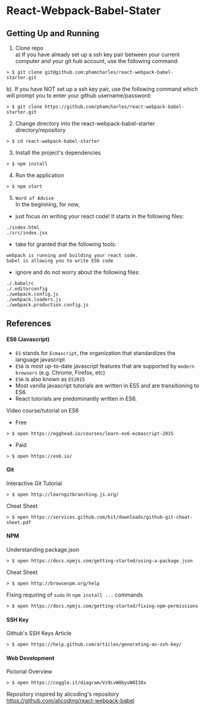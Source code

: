 # React-Webpack-Babel-Stater

## Getting Up and Running

1) Clone repo <br />
a) If you have already set up a ssh key pair between your current computer and your git hub account, use the following command:
```
> $ git clone git@github.com:phamcharles/react-webpack-babel-starter.git
```
b). If you have NOT set up a ssh key pair, use the following command which will prompt you to enter your github username/password:
```
> $ git clone https://github.com/phamcharles/react-webpack-babel-starter.git
```

2) Change directory into the react-webpack-babel-starter directory/repository
```
> $ cd react-webpack-babel-starter
```

3) Install the project's dependencies
```
> $ npm install
```

4) Run the application
```
> $ npm start
```

5) `Word of Advice` <br/>
In the beginning, for now,
- just focus on writing your react code! It starts in the following files:
```
./index.html
./src/index.jsx
```

- take for granted that the following tools:
```
webpack is running and building your react code.
babel is allowing you to write ES6 code
```

- ignore and do not worry about the following files:
```
./.babelrc
./.editorconfig
./webpack.config.js
./webpack.loaders.js
./webpack.production.config.js
```


## References

#### ES6 (Javascript)
- `ES` stands for `Ecmascript`, the organization that standardizes the language javascript <br />
- `ES6` is most up-to-date javascript features that are supported by `modern browsers` (e.g. Chrome, Firefox, etc) <br />
- `ES6` is also known as `ES2015` <br />
- Most vanilla javascript tutorials are written in ES5 and are transitioning to ES6.
- React tutorials are predominantly written in ES6.

Video course/tutorial on ES6 <br />
- Free
```
> $ open https://egghead.io/courses/learn-es6-ecmascript-2015
```
- Paid
```
> $ open https://es6.io/
```

#### Git
Interactive Git Tutorial
```
> $ open http://learngitbranching.js.org/
```
Cheat Sheet
```
> $ open https://services.github.com/kit/downloads/github-git-cheat-sheet.pdf
```

#### NPM
Understanding package.json
```
> $ open https://docs.npmjs.com/getting-started/using-a-package.json
```

Cheat Sheet
```
> $ open http://browsenpm.org/help
```

Fixing requiring of `sudo` in `npm install ...` commands
```
> $ open https://docs.npmjs.com/getting-started/fixing-npm-permissions
```

#### SSH Key
Github's SSH Keys Article
```
> $ open https://help.github.com/articles/generating-an-ssh-key/
```

#### Web Development
Pictorial Overview
```
> $ open https://coggle.it/diagram/Vz9LvW8byvN0I38x
```


Repository inspired by alicoding's repository https://github.com/alicoding/react-webpack-babel
